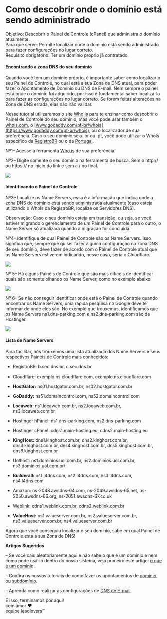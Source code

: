 # Como descobrir onde o domínio está sendo administrado

Objetivo: Descobrir o Painel de Controle (cPanel) que administra o domínio atualmente.\
Para que serve: Permite localizar onde o domínio está sendo administrado para fazer configurações no lugar correto.\
Requisito obrigatório: Ter um domínio próprio já contratado.

#### Encontrando a zona DNS do seu domínio <a href="#descobrir-cpanel" id="descobrir-cpanel"></a>

Quando você tem um domínio próprio, é importante saber como localizar o seu Painel de Controle, no qual está a sua Zona de DNS atual, para poder fazer o Apontamento de Domínio ou DNS de E-mail. Nem sempre o painel está onde o domínio foi adquirido, por isso é fundamental saber localizá-lo para fazer as configurações no lugar correto. Se forem feitas alterações na Zona de DNS errada, elas não irão validar.&#x20;

Nesse tutorial utilizaremos o site [Who.is](https://who.is/) para te ensinar como descobrir o Painel de Controle do seu domínio, mas você pode usar também o [whois.com](https://www.whois.com/), o [www.godaddy.com/pt-br/whois](https://www.godaddy.com/pt-br/whois), ou o localizador de sua preferência. Caso o seu domínio seja .br ou .pt, você pode utilizar o WhoIs específico da [RegistroBR](https://registro.br/tecnologia/ferramentas/whois/?search=) ou o de [Portugal](https://www.dns.pt/pt/ferramentas/).&#x20;

Nº1–  Acesse a ferramenta [Who.is](https://who.is/) de sua preferência.

Nº2– Digite somente o seu domínio na ferramenta de busca. Sem o http:// ou https:// no início do link e sem a / no final.

![](https://legado.leadlovers.site/wp-content/uploads/2017/07/Tutorial\_Nameserver\_-\_1.png)

#### Identificando o Painel de Controle <a href="#identificar-cpanel" id="identificar-cpanel"></a>

Nº3– Localize os Name Servers, essa é a informação que indica onde a zona DNS do domínio está sendo administrada atualmente (caso esteja utilizando o WhoIs da RegistroBR, localize os Servidores DNS).

Observação: Caso o seu domínio esteja em transição, ou seja, se você estiver migrando o gerenciamento de um Painel de Controle para o outro, o Name Server só atualizará quando a migração for concluída.&#x20;

Nº4– Identifique de qual Painel de Controle são os Name Servers. Isso significa que, sempre que quiser fazer alguma configuração na zona DNS de seu domínio, deve fazer de acordo com o Painel de Controle atual que os Name Servers estiverem indicando, nesse caso, seria o Cloudflare.

![](https://legado.leadlovers.site/wp-content/uploads/2017/07/Tutorial\_Nameserver\_-\_2.png)

Nº 5– Há alguns Painéis de Controle que são mais difíceis de identificar quais são somente olhando os Name Server, como no exemplo abaixo.

![](https://legado.leadlovers.site/wp-content/uploads/2017/07/Tutorial\_Nameserver\_-\_3.png)

Nº 6– Se não conseguir identificar onde está o Painel de Controle quando encontrar os Name Servers, uma rápida pesquisa no Google deve te informar de onde eles são. No exemplo que trouxemos, identificamos que os Name Servers ns1.dns-parking.com e ns2.dns-parking.com são da Hostinger.&#x20;

![](https://legado.leadlovers.site/wp-content/uploads/2017/07/Tutorial\_Nameserver\_-\_4.png)

#### Lista de Name Servers <a href="#lista" id="lista"></a>

Para facilitar, nós trouxemos uma lista atualizada dos Name Servers e seus respectivos Painéis de Controle mais conhecidos:

* RegistroBR: b.sec.dns.br, c.sec.dns.br
* Cloudflare: exemplo.ns.cloudflare.com, exemplo.ns.cloudflare.com
* **HostGator:** ns01.hostgator.com.br, ns02.hostgator.com.br
* **GoDaddy:** ns51.domaincontrol.com, ns52.domaincontrol.com
* **Locaweb:** ns1.locaweb.com.br, ns2.locaweb.com.br, ns3.locaweb.com.br
* Hostinger hPanel: ns1.dns-parking.com, ns2.dns-parking.com
* Hostinger cPanel: cdns1.main-hosting.eu, cdns2.main-hosting.eu
* **KingHost:** dns1.kinghost.com.br, dns2.kinghost.com.br, dns3.kinghost.com.br, dns4.kinghost.com.br, dns5.kinghost.com.br, dns6.kinghost.com.br
* Uolhost: ns1.dominios.uol.com.br, ns2.dominios.uol.com.br, ns3.dominios.uol.com.br\

* **Builderall:** ns1.l4dns.com, ns2.l4dns.com, ns3.l4dns.com, ns4.l4dns.com
* Amazon: ns-2048.awsdns-64.com, ns-2049.awsdns-65.net, ns-2050.awsdns-66.org, ns-2051.awsdns-67.co.uk
* Weblink: cdns1.weblink.com.br, cdns2.weblink.com.br
* **ValueHost:** ns1.valueserver.com.br, ns2.valueserver.com.br, ns3.valueserver.com.br, ns4.valueserver.com.br

Agora que você conseguiu localizar o seu domínio, sabe em qual Painel de Controle está a sua Zona de DNS!&#x20;

**Artigos Sugeridos**

– Se você caiu aleatoriamente aqui e não sabe o que é um domínio e nem como pode usá-lo dentro do nosso sistema, veja primeiro este artigo: [o que é um domínio](https://suporte.love/o-que-e-um-dominio/).

– Confira os nossos tutoriais de como fazer os apontamentos de [domínio](https://suporte.love/o-que-e-um-dominio/), ou [subdomínio](https://suporte.love/o-que-e-um-subdominio/).

– Aprenda como realizar as configurações de [DNS de E-mail](https://suporte.love/dns-de-e-mail/).

É isso, terminamos por aqui!\
com amor ❤\
equipe leadlovers™
